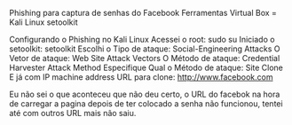 Phishing para captura de senhas do Facebook
Ferramentas
Virtual Box = Kali Linux
setoolkit

Configurando o Phishing no Kali Linux
Acessei o root: sudo su
Iniciado o setoolkit: setoolkit
Escolhi o Tipo de ataque: Social-Engineering Attacks
O Vetor de ataque: Web Site Attack Vectors
O Método de ataque: Credential Harvester Attack Method 
Especifique Qual o Método de ataque: Site Clone
E já com IP machine address
URL para clone: http://www.facebook.com






















Eu não sei o que aconteceu que não deu certo, o URL do facebok na hora de carregar a pagina depois de ter colocado a senha não funcionou, tentei até com outros URL mais não saiu.
